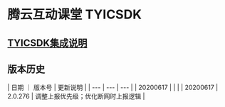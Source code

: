 # 腾云互动课堂 TYICSDK 

## [TYICSDK集成说明](TYICSDK使用说明.md)

## 版本历史

| 日期 ｜ 版本号 |  更新说明 |
| --- | --- | --- |
| 20200617 |  |  |
| 20200617 | 2.0.276 | 调整上报优先级；优化断网时上报逻辑 |
